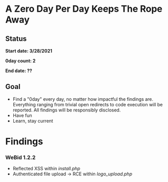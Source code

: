 # A Zero Day Per Day Keeps The Rope Away

## Status 

**Start date: 3/28/2021**

**0day count: 2**

**End date: ??**

## Goal 

* Find a "0day" every day, no matter how impactful the findings are. Everything ranging from trivial open redirects to code execution will be reported. All findings will be responsibly disclosed.
* Have fun
* Learn, stay current


<h1> Findings </h1>

### WeBid 1.2.2

* Reflected XSS within *install.php*
* Authenticated file upload -> RCE within *logo_upload.php* 

